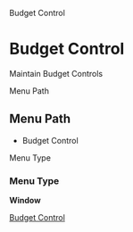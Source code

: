 
Budget Control
# Budget Control


Maintain Budget Controls

Menu Path
## Menu Path



- Budget Control

Menu Type
### Menu Type

**Window**


[Budget Control](../../functional-guide/window/window-budget-control.md)
